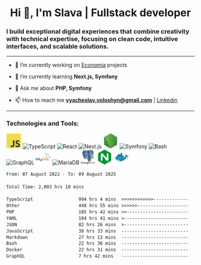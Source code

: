 <h1 align="center">Hi 👋, I'm Slava | Fullstack developer</h1>
<h3 align="left">I build exceptional digital experiences that combine creativity with technical expertise, focusing on clean code, intuitive interfaces, and scalable solutions.</h3>

---

- 🔭 I’m currently working on <a href="https://www.economia.cz/">Economia</a> projects

- 🌱 I’m currently learning **Next.js, Symfony**

- 💬 Ask me about **PHP, Symfony**

- 📫 How to reach me **vyacheslav.voloshyn@gmail.com** | <a href="https://www.linkedin.com/in/vyacheslav-voloshyn-74ab3b194/"> Linkedin </a>

---

<h3 align="left">Technologies and Tools:</h3>
<p align="left"> 
  <img src="https://raw.githubusercontent.com/devicons/devicon/master/icons/javascript/javascript-original.svg" alt="JavaScript" width="40" height="40"/> 
  <img src="https://cdn.worldvectorlogo.com/logos/typescript.svg" alt="TypeScript" width="40" height="40"/> 
  <img src="https://cdn.worldvectorlogo.com/logos/react-2.svg" alt="React" width="40" height="40"/> 
  <img src="https://cdn.worldvectorlogo.com/logos/nextjs-2.svg" alt="Next.js" width="40" height="40"/> 
  <img src="https://raw.githubusercontent.com/devicons/devicon/master/icons/nodejs/nodejs-original.svg" alt="Node.js" width="40" height="40"/> 
  <img src="https://symfony.com/logos/symfony_black_03.svg" alt="Symfony" width="40" height="40"/> 
  <img src="https://www.vectorlogo.zone/logos/gnu_bash/gnu_bash-icon.svg" alt="Bash" width="40" height="40"/> 
  <img src="https://www.vectorlogo.zone/logos/graphql/graphql-icon.svg" alt="GraphQL" width="40" height="40"/> 
  <img src="https://raw.githubusercontent.com/devicons/devicon/master/icons/mysql/mysql-original-wordmark.svg" alt="MySQL" width="40" height="40"/> 
  <img src="https://www.vectorlogo.zone/logos/mariadb/mariadb-icon.svg" alt="MariaDB" width="40" height="40"/> 
  <img src="https://raw.githubusercontent.com/devicons/devicon/master/icons/postgresql/postgresql-original-wordmark.svg" alt="PostgreSQL" width="40" height="40"/> 
  <img src="https://raw.githubusercontent.com/devicons/devicon/master/icons/nginx/nginx-original.svg" alt="NGINX" width="40" height="40"/>
  <img src="https://raw.githubusercontent.com/devicons/devicon/master/icons/docker/docker-original.svg" alt="Docker" width="40" height="40"/>
</p>

<!--START_SECTION:waka-->

```txt
From: 07 August 2022 - To: 09 August 2025

Total Time: 2,003 hrs 10 mins

TypeScript                 994 hrs 4 mins  >>>>>>>>>>>>-------------   49.62 %
Other                      448 hrs 55 mins >>>>>>-------------------   22.41 %
PHP                        185 hrs 42 mins >>-----------------------   09.27 %
YAML                       104 hrs 41 mins >------------------------   05.23 %
JSON                       82 hrs 26 mins  >------------------------   04.12 %
JavaScript                 38 hrs 33 mins  -------------------------   01.92 %
Markdown                   27 hrs 13 mins  -------------------------   01.36 %
Bash                       22 hrs 36 mins  -------------------------   01.13 %
Docker                     22 hrs 31 mins  -------------------------   01.12 %
GraphQL                    7 hrs 42 mins   -------------------------   00.38 %
```

<!--END_SECTION:waka-->
